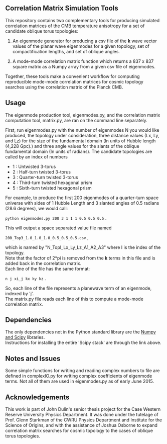 ##  Correlation Matrix Simulation Tools

This repository contains two complementary tools for 
producing simulated correlation matrices of the 
CMB temperature anisotropy for a set of 
candidate oblique torus topologies:  

1)  An eigenmode generator for producing a csv file of 
the **k** wave vector values of the planar wave eigenmodes for a given 
topology, set of compactification lengths, and set of oblique angles.

2)  A mode-mode correlation matrix function which returns 
a 837 x 837 square matrix as a Numpy array from a given csv file of eigenmodes.

Together, these tools make a convenient workflow for computing reproducible 
mode-mode correlation matrices for cosmic topology searches using 
the correlation matrix of the Planck CMB.

##  Usage

The eigenmode production tool, eigenmodes.py, and 
the correlation matrix computation tool, matrix.py, are ran on the 
command line separately.  

First, run eigenmodes.py with the number of eigenmodes N you would like 
produced, the topology under consideration, three distance values (Lx, Ly, and Lz)
for the size of the fundamental domain (In units of Hubble length (4,228 Gpc).)
and three angle values for the slants of the oblique fundamental domain 
(In units of radians).  The candidate topologies are called by an index of numbers 
- 1 : Untwisted 3-torus
- 2 : Half-turn twisted 3-torus
- 3 : Quarter-turn twisted 3-torus
- 4 : Third-turn twisted hexagonal prism
- 5 : Sixth-turn twisted hexagonal prism

For example, to produce the first 200 eigenmodes of a quarter-turn 
space universe with sides of 1 Hubble Length and 3 slanted angles of 
0.5 radians (28.6 degrees), we would call:

`python eigenmodes.py 200 3 1 1 1 0.5 0.5 0.5`   .

This will output a space separated value file named

`200_Top3_1.0_1.0_1.0_0.5_0.5_0.5.csv`   ,

which is named by "N_TopI_Lx_Ly_Lz_A1_A2_A3" where I is the index of the topology.  
Note that the factor of 2*pi is removed from the **k** terms in this file 
and is added back in the correlation matrix.  
Each line of the file has the same format:

`n j xi_j kx ky kz`   .

So, each line of the file represents a planewave term of an eigenmode, indexed by 'j'.  
The matrix.py file reads each line of this to compute a  mode-mode correlation matrix.

##  Dependencies 

The only dependencies not in the Python standard library are the 
[Numpy and Scipy](http://www.scipy.org/install.html) libraries.  
Instructions for installing the entire 'Scipy stack' are through the link above.  

##  Notes and Issues



Some simple functions for writing and reading complex numbers to file are 
defined in complexIO.py for writing complex coefficients of eigenmode terms. 
Not all of them are used in eigenmodes.py as of early June 2015.

##  Acknowledgements  

This work is part of John Dulin's senior thesis project for the 
Case Western Reserve University Physics Department.  It was done 
under the tutelage of Prof. Glenn Starkman of the CWRU Physics Department 
and Institute for the Science of Origins, and with the 
assistance of Joshua Osborne to expand correlation matrix searches 
for cosmic topology to the cases of oblique torus topologies.  
